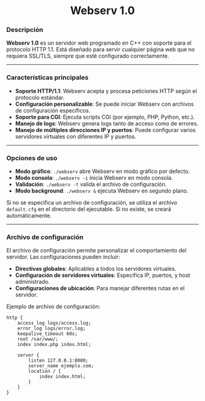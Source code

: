 <center>

# Webserv 1.0

</center>

### Descripción
**Webserv 1.0** es un servidor web programado en C++ con soporte para el protocolo HTTP 1.1. Está diseñado para servir cualquier página web que no requiera SSL/TLS, siempre que esté configurado correctamente.

---

### Características principales
- **Soporte HTTP/1.1**: Webserv acepta y procesa peticiones HTTP según el protocolo estándar.
- **Configuración personalizable**: Se puede iniciar Webserv con archivos de configuración específicos.
- **Soporte para CGI**: Ejecuta scripts CGI (por ejemplo, PHP, Python, etc.).
- **Manejo de logs**: Webserv genera logs tanto de acceso como de errores.
- **Manejo de múltiples direcciones IP y puertos**: Puede configurar varios servidores virtuales con diferentes IP y puertos.
  
---

### Opciones de uso
- **Modo gráfico**: `./webserv` abre Webserv en modo gráfico por defecto.
- **Modo consola**: `./webserv -i` inicia Webserv en modo consola.
- **Validación**: `./webserv -t` valida el archivo de configuración.
- **Modo background**: `./webserv &` ejecuta Webserv en segundo plano.

Si no se especifica un archivo de configuración, se utiliza el archivo `default.cfg` en el directorio del ejecutable. Si no existe, se creará automáticamente.

---

### Archivo de configuración

El archivo de configuración permite personalizar el comportamiento del servidor. Las configuraciones pueden incluir:

- **Directivas globales**: Aplicables a todos los servidores virtuales.
- **Configuración de servidores virtuales**: Especifica IP, puertos, y host administrado.
- **Configuraciones de ubicación**: Para manejar diferentes rutas en el servidor.
  
Ejemplo de archivo de configuración:

```config
http {
    access_log logs/access.log;
    error_log logs/error.log;
    keepalive_timeout 60s;
    root /var/www/;
    index index.php index.html;
    
    server {
        listen 127.0.0.1:8080;
        server_name ejemplo.com;
        location / {
            index index.html;
        }
    }
}
```
